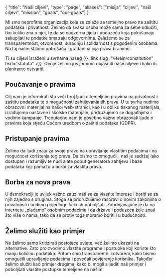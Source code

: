 {
    "title": "Naši ciljevi",
    "type": "page",
    "aliases": ["misija", "ciljevi", "naši ciljevi", "mission", "goals", "our-goals"]
}

Mi smo neprofitna organizacija koja se zalaže za temeljno pravo na zaštitu podataka i privatnost. Želimo da svaka osoba može sama za sebe odlučiti, tko koliko zna o njoj, te da se nadzorna tijela i poduzeća koja pokušavaju sakupljati te podatke smatraju odgovornima. Zalažemo se za transparentnost, otvorenost, suradnju i solidarnost s pogođenim osobama. Na taj način štitimo potrošača i građanina čija prava branimo.

Ti su ciljevi izraženi u svrhama našeg {{< link slug="verein/constitution" text="statuta" >}}. Ovdje želimo još jednom objasniti naše ciljeve i kako ih planiramo ostvariti.

## Poučavanje o pravima

Cilj nam je informirati što veći broj ljudi o temeljnim pravima na privatnost i zaštitu podataka te o mogućnosti zahtijevanja tih prava. U tu svrhu nudimo obrazovni materijal na našoj web-stranici, kao i u obliku tiskanog materijala, izrađujemo nastavne i školske materijale, pridružujemo se događajima i vodimo kampanje. Trenutačno nam je posebno važno obrazovati ljude o pravima koja stječu Općom uredbom o zaštiti podataka (GDPR).
 
## Pristupanje pravima

Želimo da ljudi znaju za svoje pravo na upravljanje vlastitim podacima i na mogućnost korištenja tog prava. Da bismo to omogućili, naš je sadržaj lako dostupan i razumljiv te nudi alate poput generatora zahtjeva i baze podataka koji pomažu u borbi za vlastita prava.
 
## Borba za nova prava

U demokraciji je uvijek važno zauzimati se za vlastite interese i boriti se za njih zajedno s drugima. Stoga se pridružujemo raspravi o novim zakonima o privatnosti i nudimo prijedloge kako ih poboljšati. Zabrinjavajuće je da na internetu „plaćamo” osobnim podacima i da države i poduzeća žele znati što više o nama, tako da se protiv toga moramo boriti i u budućnosti.
 
## Želimo služiti kao primjer

Ne želimo samo kritizirati postojeće uvjete, već želimo ukazati na alternative. Zato proizvodimo vlastite programe i postupke koji koriste što manju količinu podataka. Pritom smo transparentni i otvoreni, kako bismo omogućili upravljanje podacima i povećali povjerenje korisnika. Također želimo služiti kao primjer drugima, kako bi mogli slijediti naš primjer i poboljšati vlastite postupke temeljene na našim.
